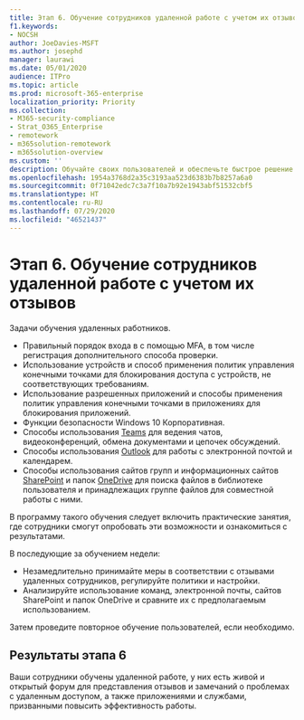 ```yaml
---
title: Этап 6. Обучение сотрудников удаленной работе с учетом их отзывов
f1.keywords:
- NOCSH
author: JoeDavies-MSFT
ms.author: josephd
manager: laurawi
ms.date: 05/01/2020
audience: ITPro
ms.topic: article
ms.prod: microsoft-365-enterprise
localization_priority: Priority
ms.collection:
- M365-security-compliance
- Strat_O365_Enterprise
- remotework
- m365solution-remotework
- m365solution-overview
ms.custom: ''
description: Обучайте своих пользователей и обеспечьте быстрое решение возникающих проблем.
ms.openlocfilehash: 1954a3768d2a35c3193aa523d6383b7b8257a6a0
ms.sourcegitcommit: 0f71042edc7c3a7f10a7b92e1943abf51532cbf5
ms.translationtype: HT
ms.contentlocale: ru-RU
ms.lasthandoff: 07/29/2020
ms.locfileid: "46521437"
---
```

# <a name="step-6-train-remote-workers-and-address-usage-feedback"></a>Этап 6. Обучение сотрудников удаленной работе с учетом их отзывов

Задачи обучения удаленных работников.

- Правильный порядок входа в с помощью MFA, в том числе регистрация дополнительного способа проверки.
- Использование устройств и способ применения политик управления конечными точками для блокирования доступа с устройств, не соответствующих требованиям.
- Использование разрешенных приложений и способы применения политик управления конечными точками в приложениях для блокирования приложений.
- Функции безопасности Windows 10 Корпоративная.
- Способы использования [Teams](https://docs.microsoft.com/microsoftteams/training-microsoft-teams-landing-page) для ведения чатов, видеоконференций, обмена документами и цепочек обсуждений.
- Способы использования [Outlook](https://support.office.com/article/outlook-training-8a5b816d-9052-4190-a5eb-494512343cca) для работы с электронной почтой и календарем.
- Способы использования сайтов групп и информационных сайтов [SharePoint](https://support.office.com/article/sharepoint-online-video-training-cb8ef501-84db-4427-ac77-ec2009fb8e23) и папок [OneDrive](https://support.office.com/article/onedrive-video-training-1f608184-b7e6-43ca-8753-2ff679203132) для поиска файлов в библиотеке пользователя и принадлежащих группе файлов для совместной работы с ними.

В программу такого обучения следует включить практические занятия, где сотрудники смогут опробовать эти возможности и ознакомиться с результатами.

В последующие за обучением недели:

- Незамедлительно принимайте меры в соответствии с отзывами удаленных сотрудников, регулируйте политики и настройки.
- Анализируйте использование команд, электронной почты, сайтов SharePoint и папок OneDrive и сравните их с предполагаемым использованием.

Затем проведите повторное обучение пользователей, если необходимо.

## <a name="results-of-step-6"></a>Результаты этапа 6

Ваши сотрудники обучены удаленной работе, у них есть живой и открытый форум для представления отзывов и замечаний о проблемах с удаленным доступом, а также приложениями и службами, призванными повысить эффективность работы.

